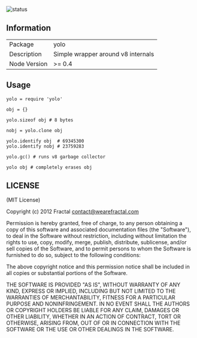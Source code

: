 ![status](https://secure.travis-ci.org/wearefractal/yolo.png?branch=master)

## Information

<table>
<tr> 
<td>Package</td><td>yolo</td>
</tr>
<tr>
<td>Description</td>
<td>Simple wrapper around v8 internals</td>
</tr>
<tr>
<td>Node Version</td>
<td>>= 0.4</td>
</tr>
</table>

## Usage

```coffee-script
yolo = require 'yolo'

obj = {}

yolo.sizeof obj # 8 bytes

nobj = yolo.clone obj

yolo.identify obj  # 69345300
yolo.identify nobj # 23759283

yolo.gc() # runs v8 garbage collector

yolo obj # completely erases obj
```

## LICENSE

(MIT License)

Copyright (c) 2012 Fractal <contact@wearefractal.com>

Permission is hereby granted, free of charge, to any person obtaining
a copy of this software and associated documentation files (the
"Software"), to deal in the Software without restriction, including
without limitation the rights to use, copy, modify, merge, publish,
distribute, sublicense, and/or sell copies of the Software, and to
permit persons to whom the Software is furnished to do so, subject to
the following conditions:

The above copyright notice and this permission notice shall be
included in all copies or substantial portions of the Software.

THE SOFTWARE IS PROVIDED "AS IS", WITHOUT WARRANTY OF ANY KIND,
EXPRESS OR IMPLIED, INCLUDING BUT NOT LIMITED TO THE WARRANTIES OF
MERCHANTABILITY, FITNESS FOR A PARTICULAR PURPOSE AND
NONINFRINGEMENT. IN NO EVENT SHALL THE AUTHORS OR COPYRIGHT HOLDERS BE
LIABLE FOR ANY CLAIM, DAMAGES OR OTHER LIABILITY, WHETHER IN AN ACTION
OF CONTRACT, TORT OR OTHERWISE, ARISING FROM, OUT OF OR IN CONNECTION
WITH THE SOFTWARE OR THE USE OR OTHER DEALINGS IN THE SOFTWARE.
